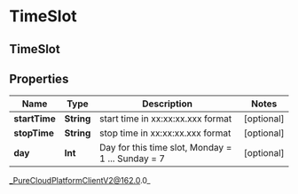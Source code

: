 # TimeSlot

## TimeSlot

## Properties

|Name | Type | Description | Notes|
|------------ | ------------- | ------------- | -------------|
| **startTime** | **String** | start time in xx:xx:xx.xxx format | [optional] |
| **stopTime** | **String** | stop time in xx:xx:xx.xxx format | [optional] |
| **day** | **Int** | Day for this time slot, Monday &#x3D; 1 ... Sunday &#x3D; 7 | [optional] |



_PureCloudPlatformClientV2@162.0.0_
